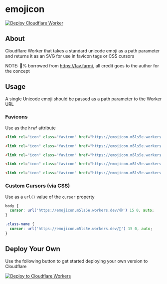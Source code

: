 # emojicon

[![Deploy Cloudflare Worker](https://github.com/mikesprague/emojicon/actions/workflows/main.yml/badge.svg)](https://github.com/mikesprague/emojicon/actions/workflows/main.yml)

## About

Cloudflare Worker that takes a standard unicode emoji as a path parameter and returns it as an SVG for use in favicon tags or CSS cursors

NOTE: :100:% borrowed from <https://fav.farm/>, all credit goes to the author for the concept

## Usage

A single Unicode emoji should be passed as a path parameter to the Worker URL

### Favicons

Use as the `href` attribute

```html
<link rel="icon" class="favicon" href="https://emojicon.m5ls5e.workers.dev/😻">
```

```html
<link rel="icon" class="favicon" href="https://emojicon.m5ls5e.workers.dev/🍔">
```

```html
<link rel="icon" class="favicon" href="https://emojicon.m5ls5e.workers.dev/🐦">
```

```html
<link rel="icon" class="favicon" href="https://emojicon.m5ls5e.workers.dev/👾">
```

```html
<link rel="icon" class="favicon" href="https://emojicon.m5ls5e.workers.dev/🚀">
```

### Custom Cursors (via CSS)

Use as a `url()` value of the `cursor` property

```css
body {
  cursor: url('https://emojicon.m5ls5e.workers.dev/😝') 15 0, auto; 
}
```

```css
.class-name {
  cursor: url('https://emojicon.m5ls5e.workers.dev/🙅') 15 0, auto; 
}
```

## Deploy Your Own

Use the following button to get started deploying your own version to Cloudflare

[![Deploy to Cloudflare Workers](https://deploy.workers.cloudflare.com/button)](https://deploy.workers.cloudflare.com/?url=https://github.com/mikesprague/emojicon)
